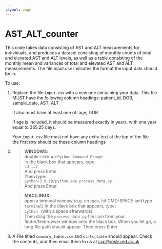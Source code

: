 ```yaml
---
layout: page
---
```


# AST_ALT_counter

This code takes data consisting of AST and ALT measurements for individuals, and produces a dataset consisting of monthly counts of total and elevated AST and ALT levels, as well as a table consisting of the monthly mean and variances of total and elevated AST and ALT measurements. The file input.csv indicates the format the input data should be in.

To use: 

1. Replace the file `input.csv` with a new one containing your data. This file MUST have the following column headings: 
patient_id, DOB, sample_date, AST, ALT

	It also must have at least one of: age, DOB

	If age is included, it should be measured exactly in years, with one year equal to 365.25 days.

	Your `input.csv` file must not have any extra text at the top of the file - the first row should be these column headings

2. 
	> **WINDOWS**:  
	>	double-click `WinPython Command Prompt`  
	>	In the black box that appears, type:  
	>	`cd ../`  
	>	And press Enter  
	>	Then type:  
	>	`python-3.9.10/python.exe process_data.py`  
	>	And press Enter  

 
	> **MAC/LINUX**:  
	>	open a terminal window (e.g. on mac, hit CMD-SPACE and type `terminal`)
	>	In the black box that appears, type:  
	>	`python ` (with a space afterwards)  
	>	Then drag the `process_data.py` file icon from your finder/filebrowser window onto the black box. When you let go, a long file path should appear. 
	>	Then press Enter  

3. A File titled `summary_table.csv` and `stats_table` should appear. Check the contents, and then email them to us at [ccp@roslin.ed.ac.uk](mailto:ccp@roslin.ed.ac.uk)






